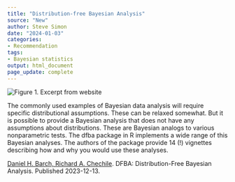 ```yaml
---
title: "Distribution-free Bayesian Analysis"
source: "New"
author: Steve Simon
date: "2024-01-03"
categories:
- Recommendation
tags:
- Bayesian statistics
output: html_document
page_update: complete
---
```


![Figure 1. Excerpt from website](http://www.pmean.com/new-images/24/distribution-free-bayesian-analysis-01.png)

<div class="notes">

The commonly used examples of Bayesian data analysis will require specific distributional assumptions. These can be relaxed somewhat. But it is possible to provide a Bayesian analysis that does not have any assumptions about distributions. These are Bayesian analogs to various nonparametric tests. The dfba package in R implements a wide range of this Bayesian analyses. The authors of the package provide 14 (!) vignettes describing how and why you would use these analyses.

[Daniel H. Barch, Richard A. Chechile][bar1]. DFBA: Distribution-Free Bayesian Analysis. Published 2023-12-13.

[bar1]: https://CRAN.R-project.org/package=DFBA

</div>

